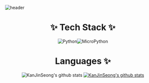 ![header](https://capsule-render.vercel.app/api?type=waving&color=0:a82da8,100:da8f00&height=230&section=header&text=JinSeongKang&fontAlign=70&fontAlignY=40&fontSize=60&fontColor=ffffff&desc=Github%20Profile&descAlign=85&descAlignY=62)


<div align=center><h1> ✨ Tech Stack ✨ </h1></div>

<div align="center">
    <img alt="Python" src ="https://img.shields.io/badge/Python-3776AB.svg?&style=for-the-badge&logo=Python&logoColor=white"/><img alt="MicroPython"     src="https://img.shields.io/badge/MicroPython-2B2728.svg?&style=for-the-badge&logo=MicroPython&logoColor=white"/>

<div align=center><h1>  Languages ✨ </h1></div>

![KanJinSeong's github stats](https://github-readme-stats.vercel.app/api?username=KanJinSeong&show_icons=true)
[![KanJinSeong's github stats](https://github-readme-stats.vercel.app/api/top-langs/?username=KanJinSeong&show_icons=true&hide_border=true&title_color=004386&icon_color=004386&layout=compact)](https://github.com/KanJinSeong)

